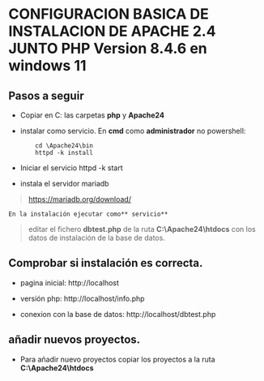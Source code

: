 # CONFIGURACION BASICA DE INSTALACION DE APACHE 2.4 JUNTO PHP Version 8.4.6 en windows 11

## Pasos a seguir
- Copiar en C: las carpetas **php** y **Apache24**
- instalar como servicio.
	En **cmd** como **administrador** no powershell:
	
		  cd \Apache24\bin
		  httpd -k install
- Iniciar el servicio
		httpd -k start

- instala el servidor mariadb
> https://mariadb.org/download/

	En la instalación ejecutar como** servicio**
> editar el fichero **dbtest.php** de la ruta **C:\Apache24\htdocs** con los datos de instalación de la base de datos.

## Comprobar si instalación es correcta.
- pagina inicial: 
	http://localhost

- versión php:
	http://localhost/info.php

- conexion con la base de datos:
	http://localhost/dbtest.php


## añadir nuevos proyectos.
- Para añadir nuevo proyectos copiar los proyectos a la ruta **C:\Apache24\htdocs**